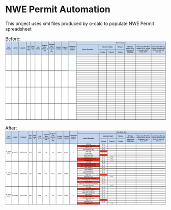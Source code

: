 # NWE Permit Automation
This project uses xml files produced by o-calc to populate NWE Permit spreadsheet

Before:
![Data Screenshot](./images/before_script.png)

After:
![Data Screenshot](./images/after_script.png)

